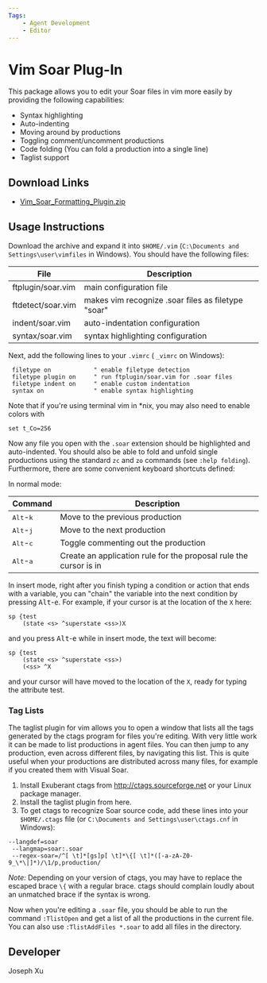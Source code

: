 ```yaml
---
Tags:
    - Agent Development
    - Editor
---
```


# Vim Soar Plug-In

This package allows you to edit your Soar files in vim more easily by providing
the following capabilities:

*   Syntax highlighting
*   Auto-indenting
*   Moving around by productions
*   Toggling comment/uncomment productions
*   Code folding (You can fold a production into a single line)
*   Taglist support

## Download Links

*   [Vim_Soar_Formatting_Plugin.zip](https://github.com/SoarGroup/website-downloads/raw/main/AgentDevelopmentTools/Vim_Soar_Formatting_Plugin.zip)

## Usage Instructions

Download the archive and expand it into `$HOME/.vim` (`C:\Documents and Settings\user\vimfiles`
in Windows). You should have the following files:

| File              | Description |
|-------------------|-------------|
| ftplugin/soar.vim | main configuration file |
| ftdetect/soar.vim | makes vim recognize .soar files as filetype "soar" |
| indent/soar.vim   | auto-indentation configuration |
| syntax/soar.vim   | syntax highlighting configuration |

Next, add the following lines to your `.vimrc` ( `_vimrc` on Windows):

```vim
 filetype on            " enable filetype detection
 filetype plugin on     " run ftplugin/soar.vim for .soar files
 filetype indent on     " enable custom indentation
 syntax on              " enable syntax highlighting
```

Note that if you're using terminal vim in *nix, you may also need to enable colors
with

```vim
set t_Co=256
```

Now any file you open with the `.soar` extension should be highlighted and auto-indented.
You should also be able to fold and unfold single productions using the standard
`zc` and `zo` commands (see `:help folding`). Furthermore, there are some
convenient keyboard shortcuts defined:

In normal mode:

| Command | Description |
|---------|-------------|
| <kbd>Alt</kbd>-<kbd>k</kbd> | Move to the previous production |
| <kbd>Alt</kbd>-<kbd>j</kbd> | Move to the next production |
| <kbd>Alt</kbd>-<kbd>c</kbd> | Toggle commenting out the production |
| <kbd>Alt</kbd>-<kbd>a</kbd> | Create an application rule for the proposal rule the cursor is in |

In insert mode, right after you finish typing a condition or action that ends with
a variable, you can "chain" the variable into the next condition by pressing
<kbd>Alt</kbd>-<kbd>e</kbd>. For example, if your cursor is at the location of
the `X` here:

```soar
sp {test
    (state <s> ^superstate <ss>)X
```

and you press <kbd>Alt</kbd>-<kbd>e</kbd> while in insert mode, the text will become:

```soar
sp {test
    (state <s> ^superstate <ss>)
    (<ss> ^X
```

and your cursor will have moved to the location of the `X`, ready for typing the
attribute test.

### Tag Lists

The taglist plugin for vim allows you to open a window that lists all the tags
generated by the ctags program for files you're editing. With very little work it
can be made to list productions in agent files. You can then jump to any production,
even across different files, by navigating this list. This is quite useful when your
productions are distributed across many files, for example if you created them with
Visual Soar.

1.  Install Exuberant ctags from <http://ctags.sourceforge.net> or your Linux package
manager.
2.  Install the taglist plugin from here.
3.  To get ctags to recognize Soar source code, add these lines into your
`$HOME/.ctags` file (or `C:\Documents and Settings\user\ctags.cnf` in Windows):

```soar
--langdef=soar
 --langmap=soar:.soar
 --regex-soar=/^[ \t]*[gs]p[ \t]*\{[ \t]*([-a-zA-Z0-9_\*\|]*)/\1/p,production/
```

*Note:* Depending on your version of ctags, you may have to replace the escaped brace
`\{` with a regular brace. ctags should complain loudly about an unmatched brace
if the syntax is wrong.

Now when you're editing a `.soar` file, you should be able to run the command
`:TlistOpen` and get a list of all the productions in the current file. You can
also use `:TlistAddFiles *.soar` to add all files in the directory.

## Developer

Joseph Xu
